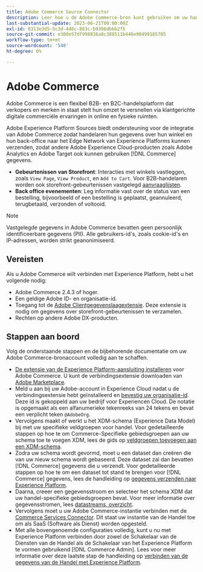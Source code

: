 ```yaml
---
title: Adobe Commerce Source Connector
description: Leer hoe u de Adobe Commerce-bron kunt gebruiken om uw handelsgegevens naar het Experience Platform te brengen.
last-substantial-update: 2023-06-21T00:00:00Z
exl-id: 8313e3d5-5c3d-448c-883c-b9386dbbb2f5
source-git-commit: e300e57df998836a8c388511b446e90499185705
workflow-type: tm+mt
source-wordcount: '540'
ht-degree: 0%

---
```


# Adobe Commerce

Adobe Commerce is een flexibel B2B- en B2C-handelsplatform dat verkopers en merken in staat stelt hun omzet te versnellen via klantgerichte digitale commerciële ervaringen in online en fysieke ruimten.

Adobe Experience Platform Sources biedt ondersteuning voor de integratie van Adobe Commerce zodat handelaren hun gegevens over hun winkel en hun back-office naar het Edge Network van Experience Platforms kunnen verzenden, zodat andere Adobe Experience Cloud-producten zoals Adobe Analytics en Adobe Target ook kunnen gebruiken [!DNL Commerce] gegevens.

* **Gebeurtenissen van Storefront**: Interacties met winkels vastleggen, zoals `View Page`, `View Product`, en `Add to Cart`. Voor B2B-handelaren worden ook storefront-gebeurtenissen vastgelegd [aanvraaglijsten](<https://experienceleague.adobe.com/docs/commerce-admin/b2b/requisition-lists/requisition-lists.html>).
* **Back office evenementen**: Leg informatie vast over de status van een bestelling, bijvoorbeeld of een bestelling is geplaatst, geannuleerd, terugbetaald, verzonden of voltooid.

>[!NOTE]
>
>Vastgelegde gegevens in Adobe Commerce bevatten geen persoonlijk identificeerbare gegevens (PII). Alle gebruikers-id&#39;s, zoals cookie-id&#39;s en IP-adressen, worden strikt geanonimiseerd.

## Vereisten

Als u Adobe Commerce wilt verbinden met Experience Platform, hebt u het volgende nodig:

* Adobe Commerce 2.4.3 of hoger.
* Een geldige Adobe ID- en organisatie-id.
* Toegang tot de [Adobe Clientgegevenslaagextensie](../../../tags/extensions/client/client-data-layer/overview.md). Deze extensie is nodig om gegevens over storefront-gebeurtenissen te verzamelen.
* Rechten op andere Adobe DX-producten.

## Stappen aan boord

Volg de onderstaande stappen en de bijbehorende documentatie om uw Adobe Commerce-bronaccount volledig aan te schaffen.

* [De extensie van de Experience Platform-aansluiting installeren](https://experienceleague.adobe.com/docs/commerce-merchant-services/experience-platform-connector/fundamentals/install.html) voor Adobe Commerce. U kunt de verbindingsextensie downloaden van [Adobe Marketplace](https://commercemarketplace.adobe.com/magento-experience-platform-connector.html).
* Meld u aan bij uw Adobe-account in Experience Cloud nadat u de verbindingsextensie hebt geïnstalleerd en [bevestig uw organisatie-id](https://experienceleague.adobe.com/docs/core-services/interface/administration/organizations.html#concept_EA8AEE5B02CF46ACBDAD6A8508646255). Deze id is gekoppeld aan uw bedrijf voor Experiencen Cloud. De notatie is opgemaakt als een alfanumerieke tekenreeks van 24 tekens en bevat een verplicht teken `@AdobeOrg`.
* Vervolgens maakt of werkt u het XDM-schema (Experience Data Model) bij met uw specifieke veldgroepen voor handel. Voor gedetailleerde stappen op hoe te om Commerce-Specifieke gebiedsgroepen aan uw schema toe te voegen XDM, lees de gids op [veldgroepen toevoegen aan een XDM-schema](https://experienceleague.adobe.com/docs/commerce-merchant-services/experience-platform-connector/fundamentals/update-xdm.html).
* Zodra uw schema wordt gevormd, moet u een dataset dan creëren die van uw nieuw schema wordt gebaseerd. Deze dataset zal dan bevatten [!DNL Commerce] gegevens die u verzendt. Voor gedetailleerde stappen op hoe te om een dataset tot stand te brengen voor [!DNL Commerce] gegevens, lees de handleiding op [gegevens verzenden naar Experience Platform](https://experienceleague.adobe.com/docs/platform-learn/implement-mobile-sdk/experience-cloud/platform.html#create-a-dataset).
* Daarna, creeer een gegevensstroom en selecteer het schema XDM dat uw handel-specifieke gebiedsgroepen bevat. Voor meer informatie over gegevensstromen, lees [datastreams, overzicht](https://experienceleague.adobe.com/docs/experience-platform/datastreams/overview.html).
* Vervolgens moet u uw Adobe Commerce-instantie verbinden met de [Commerce Services Connector](https://experienceleague.adobe.com/docs/commerce-merchant-services/user-guides/integration-services/saas.html). Dit staat uw instantie van de Handel toe om als SaaS (Software als Dienst) worden opgesteld.
* Met alle bovengenoemde configuraties volledig, kunt u nu met Experience Platform verbinden door zowel de Schakelaar van de Diensten van de Handel als de Schakelaar van het Experience Platform te vormen gebruikend [!DNL Commerce Admin]. Lees voor meer informatie over deze laatste stap de handleiding op [verbinden van de gegevens van de Handel met Experience Platform](https://experienceleague.adobe.com/docs/commerce-merchant-services/experience-platform-connector/fundamentals/connect-data.html).

